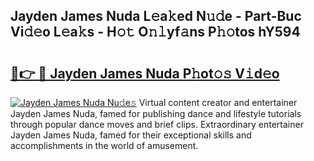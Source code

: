 ## Jayden James Nuda L𝚎a𝚔ed N𝚞𝚍e - Part-Buc Vi𝚍𝚎o L𝚎a𝚔s - H𝚘𝚝 O𝚗𝚕yf𝚊ns P𝚑𝚘tos hY594

# <h2><a href="http://kf607m.oniu.top/?m=Jayden+James+Nuda">🔗👉 🔴 Jayden James Nuda P𝚑ot𝚘𝚜 V𝚒d𝚎o</a></h2>

[![Jayden James Nuda Nu𝚍e𝚜](https://i.imgur.com/0qMVB7G.gif)](http://kf607m.oniu.top/?m=Jayden+James+Nuda)
Virtual content creator and entertainer Jayden James Nuda, famed for publishing dance and lifestyle tutorials through popular dance moves and brief clips. Extraordinary entertainer Jayden James Nuda, famed for their exceptional skills and accomplishments in the world of amusement.  
